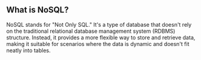 ## What is NoSQL?

NoSQL stands for "Not Only SQL." It's a type of database that doesn't rely on the traditional relational database management system (RDBMS) structure. Instead, it provides a more flexible way to store and retrieve data, making it suitable for scenarios where the data is dynamic and doesn't fit neatly into tables.
